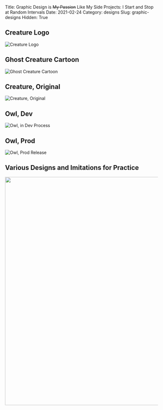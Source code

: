Title: Graphic Design is <strike>My Passion</strike> Like My Side Projects: I Start and Stop at Random Intervals 
Date: 2021-02-24
Category: designs
Slug: graphic-designs
Hidden: True

## Creature Logo
![Creature Logo]({static}/images/designs/FeatureCreature-Logo-02.svg)

## Ghost Creature Cartoon
![Ghost Creature Cartoon]({static}/images/designs/FeatureCreature-Scarier.svg)

## Creature, Original
![Creature, Original]({static}/images/designs/FeatureCreature.svg)

## Owl, Dev
![Owl, in Dev Process]({static}/images/designs/NightOwl-0.5-01.svg)

## Owl, Prod
![Owl, Prod Release]({static}/images/designs/NightOwl-02.png)

## Various Designs and Imitations for Practice
<img src="{static}/images/designs/BRLogo.png" width="750 px">
